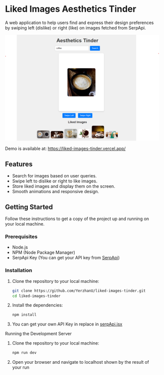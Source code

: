 # Liked Images Aesthetics Tinder

A web application to help users find and express their design preferences by swiping left (dislike) or right (like) on images fetched from SerpApi.

![Aesthetics Tinder](src/assets/demo.png)

Demo is available at: https://liked-images-tinder.vercel.app/

## Features

- Search for images based on user queries.
- Swipe left to dislike or right to like images.
- Store liked images and display them on the screen.
- Smooth animations and responsive design.

## Getting Started

Follow these instructions to get a copy of the project up and running on your local machine.

### Prerequisites

- Node.js
- NPM (Node Package Manager)
- SerpApi Key (You can get your API key from [SerpApi](https://serpapi.com/manage-api-key))

### Installation

1. Clone the repository to your local machine:

   ```sh
   git clone https://github.com/YerzhanU/liked-images-tinder.git
   cd liked-images-tinder
   ```

2. Install the dependencies:

   ```sh
   npm install
   ```

3. You can get your own API Key in replace in [serpApi.jsx](https://github.com/YerzhanU/liked-images-tinder/blob/master/src/api/serpApi.jsx#L3)

Running the Development Server

1. Clone the repository to your local machine:

   ```sh
   npm run dev
   ```

2. Open your browser and navigate to localhost shown by the result of your run

